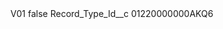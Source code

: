 <?xml version="1.0" encoding="UTF-8"?>
<CustomMetadata xmlns="http://soap.sforce.com/2006/04/metadata" xmlns:xsi="http://www.w3.org/2001/XMLSchema-instance" xmlns:xsd="http://www.w3.org/2001/XMLSchema">
    <label>V01</label>
    <protected>false</protected>
    <values>
        <field>Record_Type_Id__c</field>
        <value xsi:type="xsd:string">01220000000AKQ6</value>
    </values>
</CustomMetadata>
